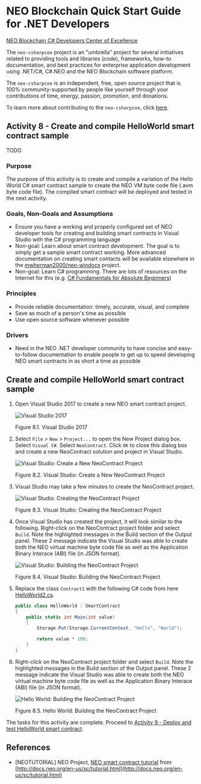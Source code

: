 # NEO Blockchain Quick Start Guide for .NET Developers

[NEO Blockchain C# Developers Center of Excellence](https://github.com/mwherman2000/neo-csharpcoe/blob/master/README.md)

The `neo-csharpcoe` project is an "umbrella" project for several initiatives related to providing tools and libraries (code), frameworks, how-to documentation, and best practices for enterprise application development using .NET/C#, C#.NEO and the NEO Blockchain software platform.

The `neo-csharpcoe` is an independent, free, open source project that is 100% community-supported by people like yourself through your contributions of time, energy, passion, promotion, and donations.  

To learn more about contributing to the `neo-csharpcoe`, click [here](https://github.com/mwherman2000/neo-csharpcoe/blob/master/CONTRIBUTE.md).

## Activity 8 - Create and compile HelloWorld smart contract sample

TODO

### Purpose

The purpose of this activity is to create and compile a variation of the Hello World C# smart contract sample to create the NEO VM byte code file (.avm byte code file). The compiled smart contract will be deployed and tested in the next activity.

### Goals, Non-Goals and Assumptions

* Ensure you have a working and properly configured set of NEO developer tools for creating and building smart contracts in Visual Studio with the C# programming language
* Non-goal: Learn about smart contract development. The goal is to simply get a sample smart contract working. More advanced documentation on creating smart contacts will be available elsewhere in the [mwherman2000/neo-windocs](https://github.com/mwherman2000/neo-windocs/tree/master/windocs) project.
* Non-goal: Learn C# programming. There are lots of resources on the Internet for this (e.g. [C# Fundamentals for Absolute Beginners](https://mva.microsoft.com/en-us/training-courses/c-fundamentals-for-absolute-beginners-16169?l=Lvld4EQIC_2706218949))

### Principles

* Provide reliable documentation: timely, accurate, visual, and complete
* Save as much of a person's time as possible
* Use open source software whenever possible

### Drivers

* Need in the NEO .NET developer community to have concise and easy-to-follow documentation to enable people to get up to speed developing NEO smart contracts in as short a time as possible

## Create and compile HelloWorld smart contract sample

1. Open Visual Studio 2017 to create a new NEO smart contract project.

    ![Visual Studio 2017](./images/05-buildneodevtools/NeonCompilerLTest.png)

    Figure 8.1. Visual Studio 2017

2. Select `File` > `New` > `Project...` to open the New Project dialog box. Select `Visual C#`. Select `NeoContract`. Click `OK` to close this dialog box and create a new NeoContract solution and project in Visual Studio. 

    ![Visual Studio: Create a New NeoContract Project](./images/05-buildneodevtools/NeonCompilerMTest.png)

    Figure 8.2. Visual Studio: Create a New NeoContract Project

3. Visual Studio may take a few minutes to create the NeoContract project.

    ![Visual Studio: Creating the NeoContract Project](./images/05-buildneodevtools/NeonCompilerNTest.png)

    Figure 8.3. Visual Studio: Creating the NeoContract Project

4. Once Visual Studio has created the project, it will look similar to the following. Right-click on the NeoContract project folder and select `Build`. Note the highlighted messages in the Build section of the Output panel. These 2 message indicate the Visual Studio was able to create both the NEO virtual machine byte code file as well as the Application Binary Interace (ABI) file (in JSON format).

    ![Visual Studio: Building the NeoContract Project](./images/08-createcompilesmartcontract/HelloWorld1.png)

    Figure 8.4. Visual Studio: Building the NeoContract Project

5. Replace the class `Contract1` with the following C# code from here [HelloWorld2.cs](./snippets/HelloWorld2.cs).
   ```csharp
   public class HelloWorld : SmartContract
   {
       public static int Main(int value)
       {
           Storage.Put(Storage.CurrentContext, "Hello", "World");

           return value * 100;
       }
   }
   ```

5. Right-click on the NeoContract project folder and select `Build`. Note the highlighted messages in the Build section of the Output panel. These 2 message indicate the Visual Studio was able to create both the NEO virtual machine byte code file as well as the Application Binary Interace (ABI) file (in JSON format).

   ![Hello World: Building the NeoContract Project](./images/08-createcompilesmartcontract/HelloWorld2.png)

    Figure 8.5. Hello World: Building the NeoContract Project

The tasks for this activity are complete. Proceed to [Activity 9 - Deploy and test HelloWorld smart contract](./09-deploytestsmartcontract.md).

## References

* [NEOTUTORIAL] NEO Project, [NEO smart contract tutorial](http://docs.neo.org/en-us/sc/tutorial.html) from [http://docs.neo.org/en-us/sc/tutorial.html](http://docs.neo.org/en-us/sc/tutorial.html)

